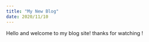 ```yaml
---
title: "My New Blog"
date: 2020/11/10
---
```


Hello and welcome to my blog site!
thanks for watching !
